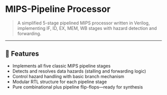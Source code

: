 # MIPS-Pipeline Processor

> A simplified 5-stage pipelined MIPS processor written in Verilog, implementing IF, ID, EX, MEM, WB stages with hazard detection and forwarding.

---

## 🔧 Features
- Implements all five classic MIPS pipeline stages
- Detects and resolves data hazards (stalling and forwarding logic)
- Control hazard handling with basic branch mechanism
- Modular RTL structure for each pipeline stage
- Pure combinational plus pipeline flip-flops—ready for synthesis

